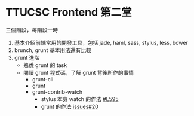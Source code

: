 TTUCSC Frontend 第二堂
=====================

三個階段，每階段一時

1. 基本介紹前端常用的開發工具，包括 jade, haml, sass, stylus, less, bower
2. brunch, grunt 基本用法還有比較
3. grunt 進階
    * 熟悉 grunt 的 task
    * 閱讀 grunt 程式碼，了解 grunt 背後所作的事情
        * grunt-cli
        * grunt
        * grunt-contrib-watch
            * stylus 本身 watch 的作法 [#L595](https://github.com/LearnBoost/stylus/blob/a5aa0fa8e6e43fa93396d9a72b9e3e9eb9369af2/bin/stylus#L595)
            * grunt 的作法 [issues#20](https://github.com/gruntjs/grunt-contrib-watch/issues/20)
